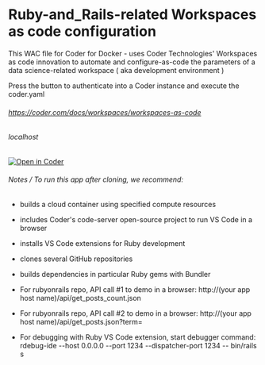 # Ruby-and_Rails-related Workspaces as code configuration

This WAC file for Coder for Docker - uses Coder Technologies' Workspaces as code innovation to automate and configure-as-code the parameters of a data science-related workspace ( aka development environment )

Press the button to authenticate into a Coder instance and execute the coder.yaml

###### https://coder.com/docs/workspaces/workspaces-as-code

###### localhost
[![Open in Coder](https://cdn.coder.com/embed-button.svg)](http://localhost:7080/wac/build?template_oauth_service=github&template_url=git@github.com:mtm20176/c4d_ruby_wac.git&template_ref=main&template_filepath=.coder/coder.yaml)

###### Notes / To run this app after cloning, we recommend:

* builds a cloud container using specified compute resources

* includes Coder's code-server open-source project to run VS Code in a browser

* installs VS Code extensions for Ruby development

* clones several GitHub repositories

* builds dependencies in particular Ruby gems with Bundler

* For rubyonrails repo, API call #1 to demo in a browser: http://(your app host name)/api/get_posts_count.json

* For rubyonrails repo, API call #2 to demo in a browser: http://(your app host name)/api/get_posts.json?term=

* For debugging with Ruby VS Code extension, start debugger command: rdebug-ide --host 0.0.0.0 --port 1234 --dispatcher-port 1234 -- bin/rails s